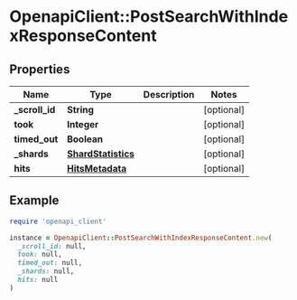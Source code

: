 # OpenapiClient::PostSearchWithIndexResponseContent

## Properties

| Name | Type | Description | Notes |
| ---- | ---- | ----------- | ----- |
| **_scroll_id** | **String** |  | [optional] |
| **took** | **Integer** |  | [optional] |
| **timed_out** | **Boolean** |  | [optional] |
| **_shards** | [**ShardStatistics**](ShardStatistics.md) |  | [optional] |
| **hits** | [**HitsMetadata**](HitsMetadata.md) |  | [optional] |

## Example

```ruby
require 'openapi_client'

instance = OpenapiClient::PostSearchWithIndexResponseContent.new(
  _scroll_id: null,
  took: null,
  timed_out: null,
  _shards: null,
  hits: null
)
```

